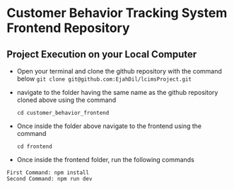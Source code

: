 # Customer Behavior Tracking System Frontend Repository


## Project Execution on your Local Computer

- Open your terminal and clone the github repository with the command below
  `
   git clone git@github.com:EjahDil/lcimsProject.git
  `
- navigate to the folder having the same name as the github repository cloned above using the command

  `
   cd customer_behavior_frontend
  `
 - Once inside the folder above navigate to the frontend using the command

   `
   cd frontend
   `
   
 - Once inside the frontend folder, run the following commands 
```
First Command: npm install
Second Command: npm run dev 
```
